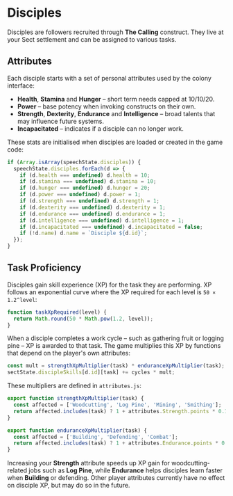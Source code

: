 # Disciples

Disciples are followers recruited through **The Calling** construct. They live at your Sect settlement and can be assigned to various tasks.

## Attributes

Each disciple starts with a set of personal attributes used by the colony interface:

- **Health**, **Stamina** and **Hunger** – short term needs capped at 10/10/20.
- **Power** – base potency when invoking constructs on their own.
- **Strength**, **Dexterity**, **Endurance** and **Intelligence** – broad talents that may influence future systems.
- **Incapacitated** – indicates if a disciple can no longer work.

These stats are initialised when disciples are loaded or created in the game code:

```javascript
if (Array.isArray(speechState.disciples)) {
  speechState.disciples.forEach(d => {
    if (d.health === undefined) d.health = 10;
    if (d.stamina === undefined) d.stamina = 10;
    if (d.hunger === undefined) d.hunger = 20;
    if (d.power === undefined) d.power = 1;
    if (d.strength === undefined) d.strength = 1;
    if (d.dexterity === undefined) d.dexterity = 1;
    if (d.endurance === undefined) d.endurance = 1;
    if (d.intelligence === undefined) d.intelligence = 1;
    if (d.incapacitated === undefined) d.incapacitated = false;
    if (!d.name) d.name = `Disciple ${d.id}`;
  });
}
```

## Task Proficiency

Disciples gain skill experience (XP) for the task they are performing. XP follows an exponential curve where the XP required for each level is `50 × 1.2^level`:

```javascript
function taskXpRequired(level) {
  return Math.round(50 * Math.pow(1.2, level));
}
```

When a disciple completes a work cycle – such as gathering fruit or logging pine – XP is awarded to that task. The game multiplies this XP by functions that depend on the player's own attributes:

```javascript
const mult = strengthXpMultiplier(task) * enduranceXpMultiplier(task);
sectState.discipleSkills[d.id][task] += cycles * mult;
```

These multipliers are defined in `attributes.js`:

```javascript
export function strengthXpMultiplier(task) {
  const affected = ['Woodcutting', 'Log Pine', 'Mining', 'Smithing'];
  return affected.includes(task) ? 1 + attributes.Strength.points * 0.1 : 1;
}

export function enduranceXpMultiplier(task) {
  const affected = ['Building', 'Defending', 'Combat'];
  return affected.includes(task) ? 1 + attributes.Endurance.points * 0.1 : 1;
}
```

Increasing your **Strength** attribute speeds up XP gain for woodcutting-related jobs such as **Log Pine**, while **Endurance** helps disciples learn faster when **Building** or defending. Other player attributes currently have no effect on disciple XP, but may do so in the future.

